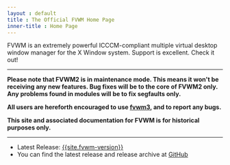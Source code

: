 ```yaml
---
layout : default
title : The Official FVWM Home Page
inner-title : Home Page
---
```


FVWM is an extremely powerful ICCCM-compliant multiple virtual desktop window manager for the X  Window system. Support is excellent. Check it out!

------------------------------------------------------------------------------

**Please note that FVWM2 is in maintenance mode.  This means it won't be
receiving any new features.  Bug fixes will be to the core of FVWM2 only.  Any
problems found in modules will be to fix segfaults only.**

**All users are hereforth encouraged to use [fvwm3](https://github.com/fvwmorg/fvwm3), and to report any bugs.**

**This site and associated documentation for FVWM is for historical purposes only.**

------------------------------------------------------------------------------


+ Latest Release: [{{site.fvwm-version}}](https://github.com/fvwmorg/fvwm/releases/download/{{site.fvwm-version}}/fvwm-{{site.fvwm-version}}.tar.gz)
+ You can find the latest release and release archive at [GitHub](https://github.com/fvwmorg/fvwm/releases)
